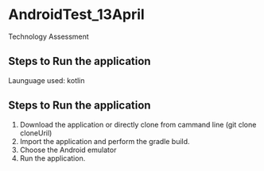 # AndroidTest_13April
Technology Assessment

## Steps to Run the application
Launguage used: kotlin

## Steps to Run the application
1) Download the application or directly clone from cammand line (git clone cloneUril)
2) Import the application and perform the gradle build.
3) Choose the Android emulator 
4) Run the application.

